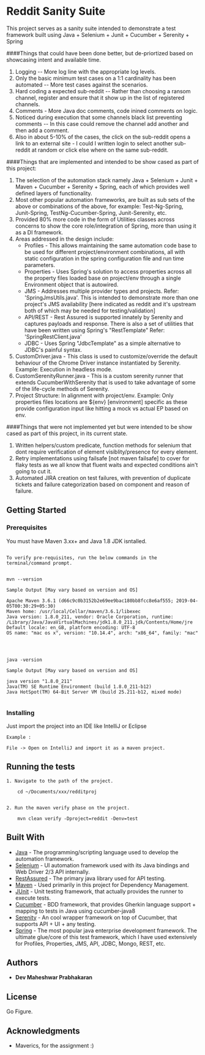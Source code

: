 
# Reddit Sanity Suite

This project serves as a sanity suite intended to demonstrate a test framework built using Java + Selenium + Junit + Cucumber + Serenity + Spring


####Things that could have been done better, but de-priortized based on showcasing intent and available time.

1. Logging -- More log line with the appropriate log levels.
2. Only the basic minimum test cases on a 1:1 cardinality has been automated -- More test cases against the scenarios.
3. Hard coding a expected sub-reddit -- Rather than choosing a ransom channel, register and ensure that it show up in the list of registered channels.
4. Comments - More Java doc comments, code inined comments on logic.
5. Noticed during execution that some channels black list preventing comments -- In this case could remove the channel add another and then add a comment.
6. Also in about 5-10% of the cases, the click on the sub-reddit opens a link to an external site - I could I written login to select another sub-reddit at random or click else where on the same sub-reddit.

####Things that are implemented and intended to be show cased as part of this project:

1. The selection of the automation stack namely Java + Selenium + Junit + Maven + Cucumber + Serenity + Spring, each of which provides well defined layers of functionality.
2. Most other popular automation frameworks, are built as sub sets of the above or combinations of the above, for example: Test-Ng-Spring, Junit-Spring, TestNg-Cucumber-Spring, Junit-Serenity, etc.  
3. Provided 80% more code in the form of Utilities classes across concerns to show the core role/integration of Spring, more than using it as a DI framework.  
4. Areas addressed in the design include:
    * Profiles - This allows maintaining the same automation code base to be used for different project/environment combinations, all with static configuration in the spring configuration file and run time parameters.
    * Properties - Uses Spring's solution to access properties across all the property files loaded base on project/env through a single Environment object that is autowired.  
    * JMS - Addresses multiple provider types and projects. Refer: 'SpringJmsUtils.java'. This is intended to demonstrate more than one project's JMS availability [here indicated as reddit and it's upstream both of which may be needed for testing/validation]
    * API/REST - Rest Assured is supported innately by Serenity and captures payloads and response. There is also a set of utilities that have been written using Spring's "RestTemplate" Refer: 'SpringRestClient.java'
    * JDBC - Uses Spring "JdbcTemplate" as a simple alternative to JDBC's painful syntax.
5. CustomDriver.java - This class is used to customize/override the default behaviour of the Chrome Driver instance instantiated by Serenity. Example: Execution in headless mode. 
6. CustomSerenityRunner.java - This is a custom serenity runner that extends CucumberWithSerenity that is used to take advantage of some of the life-cycle methods of Serenity.
7. Project Structure: In alignment with project/env. Example: Only properties files locations are ${env} [environment] specific as these provide configuration input like hitting a mock vs actual EP based on env. 

####Things that were not implemented yet but were intended to be show cased as part of this project, in its current state.

1. Written helpers/custom predicate, function methods for selenium that dont require verification of element visiblity/presence for every element.
2. Retry implementations using failsafe [not maven failsafe] to cover for flaky tests as we all know that fluent waits and expected conditions ain't going to cut it.
3. Automated JIRA creation on test failures, with prevention of duplicate tickets and failure categorization based on component and reason of failure.
 

## Getting Started


### Prerequisites

You must have Maven 3.xx+ and Java 1.8 JDK isntalled. 

```

To verify pre-requisites, run the below commands in the terminal/command prompt.


mvn --version

Sample Output [May vary based on version and OS]

Apache Maven 3.6.1 (d66c9c0b3152b2e69ee9bac180bb8fcc8e6af555; 2019-04-05T00:30:29+05:30)
Maven home: /usr/local/Cellar/maven/3.6.1/libexec
Java version: 1.8.0_211, vendor: Oracle Corporation, runtime: /Library/Java/JavaVirtualMachines/jdk1.8.0_211.jdk/Contents/Home/jre
Default locale: en_GB, platform encoding: UTF-8
OS name: "mac os x", version: "10.14.4", arch: "x86_64", family: "mac"




java -version

Sample Output [May vary based on version and OS]

java version "1.8.0_211"
Java(TM) SE Runtime Environment (build 1.8.0_211-b12)
Java HotSpot(TM) 64-Bit Server VM (build 25.211-b12, mixed mode)


```

### Installing

Just import the project into an IDE like IntelliJ or Eclipse

```
Example : 

File -> Open on IntelliJ and import it as a maven project.
```

## Running the tests
```
1. Navigate to the path of the project. 

    cd ~/Documents/xxx/redditproj


2. Run the maven verify phase on the project.

    mvn clean verify -Dproject=reddit -Denv=test
```



## Built With


* [Java](https://www.java.com/en/) - The programming/scripting language used to develop the automation framework.
* [Selenium](https://www.seleniumhq.org/) - UI automation framework used with its Java bindings and Web Driver 2/3 API internally.
* [RestAssured](http://rest-assured.io/) - The primary java library used for API testing. 
* [Maven](https://maven.apache.org/) - Used primarily in this project for Dependency Management.
* [JUnit](https://junit.org/junit5/) - Unit testing framework, that actually provides the runner to execute tests.
* [Cucumber](https://cucumber.io/) - BDD framework, that provides Gherkin language support + mapping to tests in Java using cucumber-java8
* [Serenity](https://maven.apache.org/) - An cool wrapper framework on top of Cucumber, that supports API + UI + any testing.
* [Spring](http://www.dropwizard.io/1.0.2/docs/) - The most popular java enterprise development framework. The ultimate glue/core of this test framework, which I have used extensively for Profiles, Properties, JMS, API, JDBC, Mongo, REST, etc.    



## Authors

* **Dev Maheshwar Prabhakaran**


## License

Go Figure. 

## Acknowledgments

* Maverics, for the assignment :)
